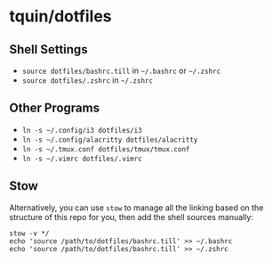 #  tquin/dotfiles

## Shell Settings
* `source dotfiles/bashrc.till` in `~/.bashrc` or `~/.zshrc`
* `source dotfiles/.zshrc` in `~/.zshrc`

## Other Programs
* `ln -s ~/.config/i3 dotfiles/i3`
* `ln -s ~/.config/alacritty dotfiles/alacritty`
* `ln -s ~/.tmux.conf dotfiles/tmux/tmux.conf`
* `ln -s ~/.vimrc dotfiles/.vimrc`

## Stow

Alternatively, you can use `stow` to manage all the linking based on the structure of this repo for you, then add the shell sources manually:
```
stow -v */
echo 'source /path/to/dotfiles/bashrc.till' >> ~/.bashrc
echo 'source /path/to/dotfiles/bashrc.till' >> ~/.zshrc
```